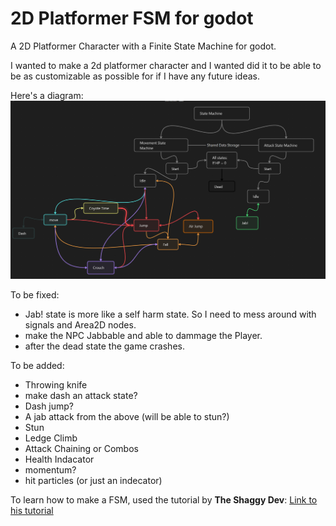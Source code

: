 # 2D Platformer FSM for godot
A 2D Platformer Character with a Finite State Machine for godot.

I wanted to make a 2d platformer character and I wanted did it to be able to be as customizable as possible for if I have any future ideas.

Here's a diagram:
![States](https://github.com/BuzzL123/2D-Platformer-FSM-for-godot/blob/main/Screenshots/States.png)

To be fixed:
  - Jab! state is more like a self harm state. So I need to mess around with signals and Area2D nodes.
  - make the NPC Jabbable and able to dammage the Player.
  - after the dead state the game crashes. 

To be added:
  - Throwing knife
  - make dash an attack state?
  - Dash jump?
  - A jab attack from the above (will be able to stun?)
  - Stun
  - Ledge Climb
  - Attack Chaining or Combos
  - Health Indacator
  - momentum?
  - hit particles (or just an indecator)

To learn how to make a FSM, used the tutorial by **The Shaggy Dev**:
  [Link to his tutorial](https://shaggydev.com/2023/10/08/godot-4-state-machines/)
